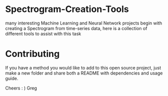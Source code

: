 # Spectrogram-Creation-Tools
many interesting Machine Learning and Neural Network projects begin with creating a Spectrogram from time-series data, here is a collection of different tools to assist with this task

# Contributing

If you have a method you would like to add to this open source project, just make a new folder and share both a README with dependencies and usage guide.

Cheers : )
Greg
